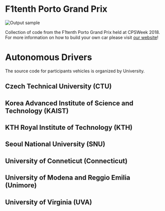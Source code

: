 # F1tenth Porto Grand Prix
![Output sample](https://github.com/f1tenth/F110CPSWeek2018/blob/master/Assets/f110porto.gif)

Collection of code from the F1tenth Porto Grand Prix held at CPSWeek 2018. For more information on how to build your own car please visit [our website](http://f1tenth.org)!

# Autonomous Drivers
The source code for participants vehicles is organized by University. 

## Czech Technical University (CTU)

## Korea Advanced Institute of Science and Technology (KAIST)

## KTH Royal Institute of Technology (KTH)

## Seoul National University (SNU)

## University of Conneticut (Connecticut)

## University of Modena and Reggio Emilia (Unimore)

## University of Virginia (UVA)

